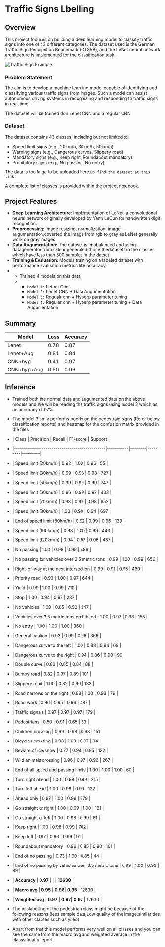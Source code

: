 # Traffic Signs Lbelling

## Overview
This project focuses on building a deep learning model to classify traffic signs into one of 43 different categories. The dataset used is the German Traffic Sign Recognition Benchmark (GTSRB), and the LeNet neural network architecture is implemented for the classification task.

![Traffic Sign Example](https://upload.wikimedia.org/wikipedia/commons/b/b6/UK_traffic_sign_543.svg)

### Problem Statement
The aim is to develop a machine learning model capable of identifying and classifying various traffic signs from images. Such a model can assist autonomous driving systems in recognizing and responding to traffic signs in real-time.

The dataset will be trained don Lenet CNN and a regular CNN

### Dataset
The dataset contains 43 classes, including but not limited to:
- Speed limit signs (e.g., 20km/h, 30km/h, 50km/h)
- Warning signs (e.g., Dangerous curves, Slippery road)
- Mandatory signs (e.g., Keep right, Roundabout mandatory)
- Prohibitory signs (e.g., No passing, No entry)

The data is too large to be uploaded here.`Do find the dataset at this link:`

A complete list of classes is provided within the project notebook.

## Project Features
- **Deep Learning Architecture**: Implementation of LeNet, a convolutional neural network originally developed by Yann LeCun for handwritten digit recognition.
- **Preprocessing**: Image resizing, normalization, image augumentation,coverted the image from rgb to gray as LeNet generally work on gray images
- **Data Augumentation:** The dataset is imabalanced and using datagenerator from sklear,generated thrice thedataset fro the classes which have less than 500 samples in the datset
- **Training & Evaluation**: Models training on a labeled dataset with performance evaluation metrics like accuracy.
- - Trained 4 models on this data
  - - `Model 1:` Letnet Cnn
    - `Model 2:` Lenet CNN + Data Augumentation
    - `Model 3:` Regualr cnn + Hyperp parameter tuning
    - `Model 4:` Regular cnn + Hyperp parameter tuning + Data Augumentation
## Summary
| Model         | Loss | Accuracy |
|---------------|------|----------|
| Lenet         | 0.78 | 0.87     |
| Lenet+Aug     | 0.81 | 0.84     |
| CNN+hyp       | 0.41 | 0.97     |
| CNN+hyp+Aug   | 0.50 | 0.96     |

## Inference
- Trained both the normal data and augumented data  on the above models and We will be reading the traffic signs using model 3 which as an accuracy of 97%
- The model 3 omly performs poorly on the pedestrain signs (Refer below classification reports) and heatmap for the confusion matrix provided in the files
- | Class                                        | Precision | Recall | F1-score | Support |
- |----------------------------------------------|-----------|--------|----------|---------|
- | Speed limit (20km/h)                         | 0.92      | 1.00   | 0.96     | 55      |
- | Speed limit (30km/h)                         | 0.99      | 0.98   | 0.98     | 727     |
- | Speed limit (50km/h)                         | 0.99      | 0.99   | 0.99     | 747     |
- | Speed limit (60km/h)                         | 0.96      | 0.99   | 0.97     | 433     |
- | Speed limit (70km/h)                         | 0.98      | 0.99   | 0.98     | 652     |
- | Speed limit (80km/h)                         | 1.00      | 0.90   | 0.94     | 697     |
- | End of speed limit (80km/h)                  | 0.92      | 0.99   | 0.96     | 139     |
- | Speed limit (100km/h)                        | 0.98      | 1.00   | 0.99     | 443     |
- | Speed limit (120km/h)                        | 0.94      | 0.97   | 0.96     | 437     |
- | No passing                                   | 1.00      | 0.98   | 0.99     | 489     |
- | No passing for vehicles over 3.5 metric tons | 0.99      | 1.00   | 0.99     | 656     |
- | Right-of-way at the next intersection        | 0.99      | 0.91   | 0.95     | 460     |
- | Priority road                                | 0.93      | 1.00   | 0.97     | 644     |
- | Yield                                        | 0.99      | 1.00   | 0.99     | 710     |
- | Stop                                         | 1.00      | 0.94   | 0.97     | 287     |
- | No vehicles                                  | 1.00      | 0.85   | 0.92     | 247     |
- | Vehicles over 3.5 metric tons prohibited     | 1.00      | 0.97   | 0.98     | 155     |
- | No entry                                     | 1.00      | 1.00   | 1.00     | 360     |
- | General caution                              | 0.93      | 0.99   | 0.96     | 366     |
- | Dangerous curve to the left                  | 1.00      | 0.88   | 0.94     | 68      |
- | Dangerous curve to the right                 | 0.94      | 0.86   | 0.90     | 99      |
- | Double curve                                 | 0.83      | 0.85   | 0.84     | 88      |
- | Bumpy road                                   | 0.82      | 0.97   | 0.89     | 101     |
- | Slippery road                                | 1.00      | 0.82   | 0.90     | 183     |
- | Road narrows on the right                    | 0.88      | 1.00   | 0.93     | 79      |
- | Road work                                    | 0.96      | 0.95   | 0.96     | 487     |
- | Traffic signals                              | 0.97      | 0.97   | 0.97     | 179     |
- | Pedestrians                                  | 0.50      | 0.91   | 0.65     | 33      |
- | Children crossing                            | 0.99      | 0.98   | 0.98     | 151     |
- | Bicycles crossing                            | 0.93      | 1.00   | 0.97     | 84      |
- | Beware of ice/snow                           | 0.77      | 0.94   | 0.85     | 122     |
- | Wild animals crossing                        | 0.96      | 0.97   | 0.96     | 267     |
- | End of all speed and passing limits          | 1.00      | 1.00   | 1.00     | 60      |
- | Turn right ahead                             | 1.00      | 0.98   | 0.99     | 215     |
- | Turn left ahead                              | 1.00      | 0.98   | 0.99     | 122     |
- | Ahead only                                   | 0.97      | 1.00   | 0.99     | 379     |
- | Go straight or right                         | 1.00      | 0.99   | 1.00     | 121     |
- | Go straight or left                          | 1.00      | 0.98   | 0.99     | 61      |
- | Keep right                                   | 1.00      | 0.98   | 0.99     | 702     |
- | Keep left                                    | 0.97      | 0.96   | 0.96     | 91      |
- | Roundabout mandatory                         | 0.96      | 0.85   | 0.90     | 101     |
- | End of no passing                            | 0.73      | 1.00   | 0.85     | 44      |
- | End of no passing by vehicles over 3.5 metric tons | 0.99 | 1.00   | 0.99     | 89      |
- | **Accuracy**                                 | **0.97**  |        |          | **12630** |
- | **Macro avg**                                | **0.95**  | **0.96**| **0.95** | 12630   |
- | **Weighted avg**                             | **0.97**  | **0.97**| **0.97** | 12630   |

- The mislabelling of the pedestrian class might be because of the following reasons (less sample data,Low quality of the image,similarities with other classes such as yiled)

- Apart from that this model performs very well on all classes and you can see the same from the macro avg and weighted average in the classsificatio report
  




